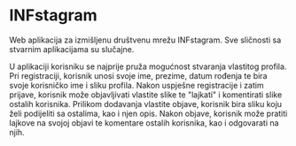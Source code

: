 # INFstagram
Web aplikacija za izmišljenu društvenu mrežu INFstagram. Sve sličnosti sa stvarnim aplikacijama su slučajne.

U aplikaciji korisniku se najprije pruža mogućnost stvaranja vlastitog profila. Pri registraciji, korisnik unosi svoje ime, prezime, datum rođenja te bira svoje korisničko ime i sliku profila. Nakon uspješne registracije i zatim prijave, korisnik može objavljivati vlastite slike te "lajkati" i komentirati slike ostalih korisnika. Prilikom dodavanja vlastite objave, korisnik bira sliku koju želi podijeliti sa ostalima, kao i njen opis. Nakon objave, korisnik može pratiti lajkove na svojoj objavi te komentare ostalih korisnika, kao i odgovarati na njih.
